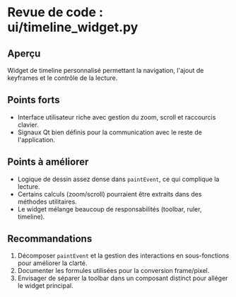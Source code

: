 # Revue de code : ui/timeline_widget.py

## Aperçu
Widget de timeline personnalisé permettant la navigation, l'ajout de keyframes et le contrôle de la lecture.

## Points forts
- Interface utilisateur riche avec gestion du zoom, scroll et raccourcis clavier.
- Signaux Qt bien définis pour la communication avec le reste de l'application.

## Points à améliorer
- Logique de dessin assez dense dans `paintEvent`, ce qui complique la lecture.
- Certains calculs (zoom/scroll) pourraient être extraits dans des méthodes utilitaires.
- Le widget mélange beaucoup de responsabilités (toolbar, ruler, timeline).

## Recommandations
1. Décomposer `paintEvent` et la gestion des interactions en sous-fonctions pour améliorer la clarté.
2. Documenter les formules utilisées pour la conversion frame/pixel.
3. Envisager de séparer la toolbar dans un composant distinct pour alléger le widget principal.
